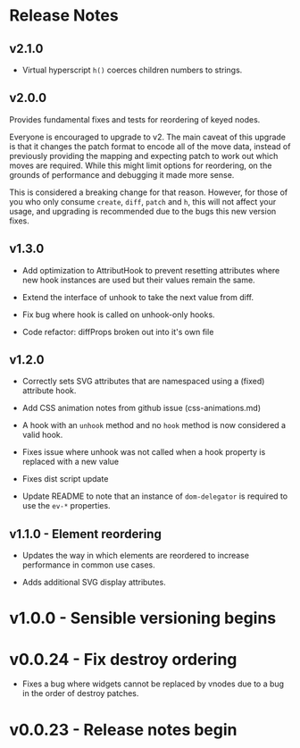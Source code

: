 # Release Notes

## v2.1.0

 - Virtual hyperscript `h()` coerces children numbers to strings.

## v2.0.0

  Provides fundamental fixes and tests for reordering of keyed nodes.

  Everyone is encouraged to upgrade to v2. The main caveat of this upgrade
  is that it changes the patch format to encode all of the move data,
  instead of previously providing the mapping and expecting patch to work
  out which moves are required. While this might limit options for
  reordering, on the grounds of performance and debugging it made more
  sense.

  This is considered a breaking change for that reason. However, for those
  of you who only consume `create`, `diff`, `patch` and `h`, this will
  not affect your usage, and upgrading is recommended due to the bugs this
  new version fixes.

## v1.3.0

  - Add optimization to AttributHook to prevent resetting attributes where
    new hook instances are used but their values remain the same.

  - Extend the interface of unhook to take the next value from diff.

  - Fix bug where hook is called on unhook-only hooks.

  - Code refactor: diffProps broken out into it's own file

## v1.2.0

  - Correctly sets SVG attributes that are namespaced using a (fixed)
    attribute hook.

  - Add CSS animation notes from github issue (css-animations.md)

  - A hook with an `unhook` method and no `hook` method is now considered a
    valid hook.

  - Fixes issue where unhook was not called when a hook property is replaced
    with a new value

  - Fixes dist script update

  - Update README to note that an instance of `dom-delegator` is required to
    use the `ev-*` properties.

## v1.1.0 - Element reordering

  - Updates the way in which elements are reordered to increase performance
    in common use cases.

  - Adds additional SVG display attributes.

# v1.0.0 - Sensible versioning begins

# v0.0.24 - Fix destroy ordering

  - Fixes a bug where widgets cannot be replaced by vnodes due to a bug in the
    order of destroy patches.

# v0.0.23 - Release notes begin
